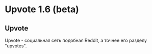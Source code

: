 # Upvote 1.6 (beta)

## Upvote 
Upvote - социальная сеть подобная Reddit, а точнее его разделу "upvotes".
